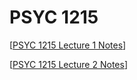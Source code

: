 # PSYC 1215

[[PSYC 1215 Lecture 1 Notes]]

[[PSYC 1215 Lecture 2 Notes]]



[//begin]: # "Autogenerated link references for markdown compatibility"
[PSYC 1215 Lecture 1 Notes]: psyc-1215-lecture-1-notes "PSYC 1215 Lecture 1 Notes"
[PSYC 1215 Lecture 2 Notes]: psyc-1215-lecture-2-notes "PSYC 1215 Lecture 2 Notes"
[//end]: # "Autogenerated link references"